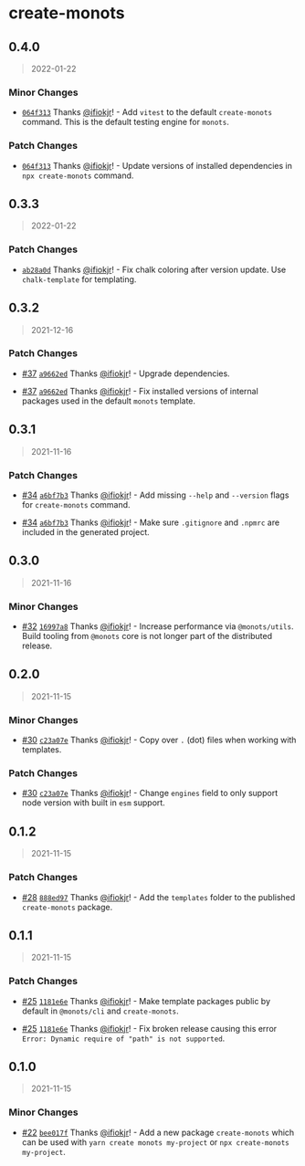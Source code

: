 # create-monots

## 0.4.0

> 2022-01-22

### Minor Changes

- [`064f313`](https://github.com/monots/monots/commit/064f313ec8d276c4bd4a32f8a909570dcca3cabe) Thanks [@ifiokjr](https://github.com/ifiokjr)! - Add `vitest` to the default `create-monots` command. This is the default testing engine for `monots`.

### Patch Changes

- [`064f313`](https://github.com/monots/monots/commit/064f313ec8d276c4bd4a32f8a909570dcca3cabe) Thanks [@ifiokjr](https://github.com/ifiokjr)! - Update versions of installed dependencies in `npx create-monots` command.

## 0.3.3

> 2022-01-22

### Patch Changes

- [`ab28a0d`](https://github.com/monots/monots/commit/ab28a0d1fbdf9736134358e67b223165ebac9f7d) Thanks [@ifiokjr](https://github.com/ifiokjr)! - Fix chalk coloring after version update. Use `chalk-template` for templating.

## 0.3.2

> 2021-12-16

### Patch Changes

- [#37](https://github.com/monots/monots/pull/37) [`a9662ed`](https://github.com/monots/monots/commit/a9662ed2666f7cca7f993d08d9d31afb357bf272) Thanks [@ifiokjr](https://github.com/ifiokjr)! - Upgrade dependencies.

* [#37](https://github.com/monots/monots/pull/37) [`a9662ed`](https://github.com/monots/monots/commit/a9662ed2666f7cca7f993d08d9d31afb357bf272) Thanks [@ifiokjr](https://github.com/ifiokjr)! - Fix installed versions of internal packages used in the default `monots` template.

## 0.3.1

> 2021-11-16

### Patch Changes

- [#34](https://github.com/monots/monots/pull/34) [`a6bf7b3`](https://github.com/monots/monots/commit/a6bf7b36ecc27f03aabcd7db6c01ceb9ae8e6ea6) Thanks [@ifiokjr](https://github.com/ifiokjr)! - Add missing `--help` and `--version` flags for `create-monots` command.

* [#34](https://github.com/monots/monots/pull/34) [`a6bf7b3`](https://github.com/monots/monots/commit/a6bf7b36ecc27f03aabcd7db6c01ceb9ae8e6ea6) Thanks [@ifiokjr](https://github.com/ifiokjr)! - Make sure `.gitignore` and `.npmrc` are included in the generated project.

## 0.3.0

> 2021-11-16

### Minor Changes

- [#32](https://github.com/monots/monots/pull/32) [`16997a8`](https://github.com/monots/monots/commit/16997a8a66c4b2e7c46e249bdad262fbd1c5bb20) Thanks [@ifiokjr](https://github.com/ifiokjr)! - Increase performance via `@monots/utils`. Build tooling from `@monots` core is not longer part of the distributed release.

## 0.2.0

> 2021-11-15

### Minor Changes

- [#30](https://github.com/monots/monots/pull/30) [`c23a07e`](https://github.com/monots/monots/commit/c23a07ed658b3769f2f3c8174f1993bc0c4c8d3a) Thanks [@ifiokjr](https://github.com/ifiokjr)! - Copy over `.` (dot) files when working with templates.

### Patch Changes

- [#30](https://github.com/monots/monots/pull/30) [`c23a07e`](https://github.com/monots/monots/commit/c23a07ed658b3769f2f3c8174f1993bc0c4c8d3a) Thanks [@ifiokjr](https://github.com/ifiokjr)! - Change `engines` field to only support node version with built in `esm` support.

## 0.1.2

> 2021-11-15

### Patch Changes

- [#28](https://github.com/monots/monots/pull/28) [`888ed97`](https://github.com/monots/monots/commit/888ed971bfd0c84a87a1bd32890e9dddb1ef9945) Thanks [@ifiokjr](https://github.com/ifiokjr)! - Add the `templates` folder to the published `create-monots` package.

## 0.1.1

> 2021-11-15

### Patch Changes

- [#25](https://github.com/monots/monots/pull/25) [`1181e6e`](https://github.com/monots/monots/commit/1181e6e867c50b3b912ac6fe5131ea60361e3ea5) Thanks [@ifiokjr](https://github.com/ifiokjr)! - Make template packages public by default in `@monots/cli` and `create-monots`.

* [#25](https://github.com/monots/monots/pull/25) [`1181e6e`](https://github.com/monots/monots/commit/1181e6e867c50b3b912ac6fe5131ea60361e3ea5) Thanks [@ifiokjr](https://github.com/ifiokjr)! - Fix broken release causing this error `Error: Dynamic require of "path" is not supported`.

## 0.1.0

> 2021-11-15

### Minor Changes

- [#22](https://github.com/monots/monots/pull/22) [`bee017f`](https://github.com/monots/monots/commit/bee017f0106ecf9704b5b09b2bce2c1d69c31387) Thanks [@ifiokjr](https://github.com/ifiokjr)! - Add a new package `create-monots` which can be used with `yarn create monots my-project` or `npx create-monots my-project`.
